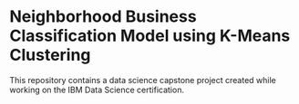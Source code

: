 # Neighborhood Business Classification Model using K-Means Clustering
This repository contains a data science capstone project created while working on the IBM Data Science certification.
